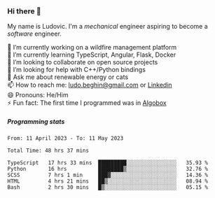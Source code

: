 ### Hi there 👋

My name is Ludovic. I'm a *mechanical* engineer aspiring to become a *software* engineer.

 🔭 I’m currently working on a wildfire management platform<br/>
 🌱 I’m currently learning TypeScript, Angular, Flask, Docker<br/>
 👯 I’m looking to collaborate on open source projects<br/>
 🤔 I’m looking for help with C++/Python bindings<br/>
 💬 Ask me about renewable energy or cats<br/>
 📫 How to reach me: ludo.beghin@gmail.com or [Linkedin](https://www.linkedin.com/in/ludovic-beghin/)<br/>
 😄 Pronouns: He/Him<br/>
 ⚡ Fun fact: The first time I programmed was in [Algobox](https://fr.wikipedia.org/wiki/Algobox)<br/>

##### Programming stats
<!--START_SECTION:waka-->

```text
From: 11 April 2023 - To: 11 May 2023

Total Time: 48 hrs 37 mins

TypeScript   17 hrs 33 mins  █████████░░░░░░░░░░░░░░░░   35.93 %
Python       16 hrs          ████████▒░░░░░░░░░░░░░░░░   32.76 %
SCSS         7 hrs 1 min     ███▓░░░░░░░░░░░░░░░░░░░░░   14.36 %
HTML         4 hrs 21 mins   ██▒░░░░░░░░░░░░░░░░░░░░░░   08.94 %
Bash         2 hrs 30 mins   █▒░░░░░░░░░░░░░░░░░░░░░░░   05.15 %
```

<!--END_SECTION:waka-->
